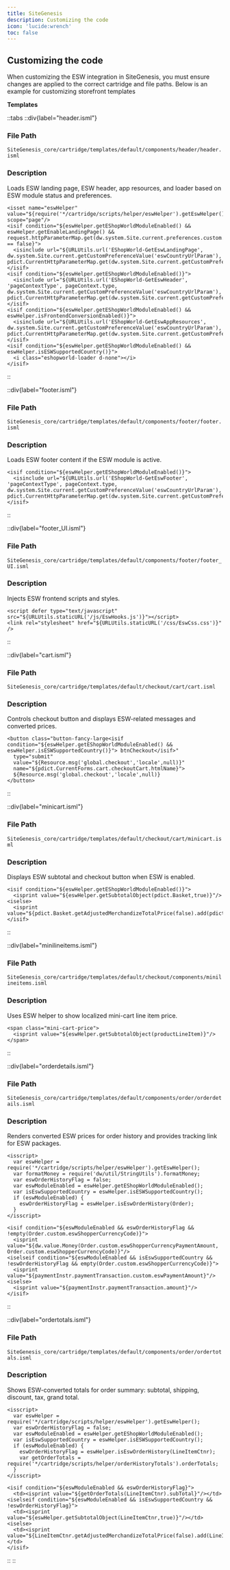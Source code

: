 ```yaml
---
title: SiteGenesis
description: Customizing the code
icon: 'lucide:wrench'
toc: false
---
```


## Customizing the code

When customizing the ESW integration in SiteGenesis, you must ensure changes are applied to the correct cartridge and file paths. Below is an example for customizing storefront templates

**Templates**

::tabs
  ::div{label="header.isml"}
  ### File Path  
  `SiteGenesis_core/cartridge/templates/default/components/header/header.isml`

  ### Description  
  Loads ESW landing page, ESW header, app resources, and loader based on ESW module status and preferences.

  ```isml
  <isset name="eswHelper" value="${require('*/cartridge/scripts/helper/eswHelper').getEswHelper()}" scope="page"/>
  <isif condition="${eswHelper.getEShopWorldModuleEnabled() && eswHelper.getEnableLandingPage() && request.httpParameterMap.get(dw.system.Site.current.preferences.custom.eswCountryUrlParam) == false}">
    <isinclude url="${URLUtils.url('EShopWorld-GetEswLandingPage', dw.system.Site.current.getCustomPreferenceValue('eswCountryUrlParam'), pdict.CurrentHttpParameterMap.get(dw.system.Site.current.getCustomPreferenceValue('eswCountryUrlParam')))}"/>
  </isif>
  <isif condition="${eswHelper.getEShopWorldModuleEnabled()}">
    <isinclude url="${URLUtils.url('EShopWorld-GetEswHeader', 'pageContextType', pageContext.type, dw.system.Site.current.getCustomPreferenceValue('eswCountryUrlParam'), pdict.CurrentHttpParameterMap.get(dw.system.Site.current.getCustomPreferenceValue('eswCountryUrlParam')))}"/>
  </isif>
  <isif condition="${eswHelper.getEShopWorldModuleEnabled() && eswHelper.isFrontendConversionEnabled()}">
    <isinclude url="${URLUtils.url('EShopWorld-GetEswAppResources', dw.system.Site.current.getCustomPreferenceValue('eswCountryUrlParam'), pdict.CurrentHttpParameterMap.get(dw.system.Site.current.getCustomPreferenceValue('eswCountryUrlParam')))}"/>
  </isif>
  <isif condition="${eswHelper.getEShopWorldModuleEnabled() && eswHelper.isESWSupportedCountry()}">
    <i class="eshopworld-loader d-none"></i>
  </isif>
  ```
  ::

  ::div{label="footer.isml"}
  ### File Path  
  `SiteGenesis_core/cartridge/templates/default/components/footer/footer.isml`

  ### Description  
  Loads ESW footer content if the ESW module is active.

  ```isml
  <isif condition="${eswHelper.getEShopWorldModuleEnabled()}">
    <isinclude url="${URLUtils.url('EShopWorld-GetEswFooter', 'pageContextType', pageContext.type, dw.system.Site.current.getCustomPreferenceValue('eswCountryUrlParam'), pdict.CurrentHttpParameterMap.get(dw.system.Site.current.getCustomPreferenceValue('eswCountryUrlParam')))}"/>
  </isif>
  ```
  ::

  ::div{label="footer_UI.isml"}
  ### File Path  
  `SiteGenesis_core/cartridge/templates/default/components/footer/footer_UI.isml`

  ### Description  
  Injects ESW frontend scripts and styles.

  ```isml
  <script defer type="text/javascript" src="${URLUtils.staticURL('/js/EswHooks.js')}"></script>
  <link rel="stylesheet" href="${URLUtils.staticURL('/css/EswCss.css')}" />
  ```
  ::

  ::div{label="cart.isml"}
  ### File Path  
  `SiteGenesis_core/cartridge/templates/default/checkout/cart/cart.isml`

  ### Description  
  Controls checkout button and displays ESW-related messages and converted prices.

  ```isml
  <button class="button-fancy-large<isif condition="${eswHelper.getEShopWorldModuleEnabled() && eswHelper.isESWSupportedCountry()}"> btnCheckout</isif>"
    type="submit"
    value="${Resource.msg('global.checkout','locale',null)}"
    name="${pdict.CurrentForms.cart.checkoutCart.htmlName}">
    ${Resource.msg('global.checkout','locale',null)}
  </button>
  ```
  ::

  ::div{label="minicart.isml"}
  ### File Path  
  `SiteGenesis_core/cartridge/templates/default/checkout/cart/minicart.isml`

  ### Description  
  Displays ESW subtotal and checkout button when ESW is enabled.

  ```isml
  <isif condition="${eswHelper.getEShopWorldModuleEnabled()}">
    <isprint value="${eswHelper.getSubtotalObject(pdict.Basket,true)}"/>
  <iselse>
    <isprint value="${pdict.Basket.getAdjustedMerchandizeTotalPrice(false).add(pdict.Basket.giftCertificateTotalPrice)}"/>
  </isif>
  ```
  ::

  ::div{label="minilineitems.isml"}
  ### File Path  
  `SiteGenesis_core/cartridge/templates/default/checkout/components/minilineitems.isml`

  ### Description  
  Uses ESW helper to show localized mini-cart line item price.

  ```isml
  <span class="mini-cart-price">
    <isprint value="${eswHelper.getSubtotalObject(productLineItem)}"/>
  </span>
  ```
  ::

  ::div{label="orderdetails.isml"}
  ### File Path  
  `SiteGenesis_core/cartridge/templates/default/components/order/orderdetails.isml`

  ### Description  
  Renders converted ESW prices for order history and provides tracking link for ESW packages.

  ```isml
  <isscript>
    var eswHelper = require('*/cartridge/scripts/helper/eswHelper').getEswHelper();
    var formatMoney = require('dw/util/StringUtils').formatMoney;
    var eswOrderHistoryFlag = false;
    var eswModuleEnabled = eswHelper.getEShopWorldModuleEnabled();
    var isEswSupportedCountry = eswHelper.isESWSupportedCountry();
    if (eswModuleEnabled) {
      eswOrderHistoryFlag = eswHelper.isEswOrderHistory(Order);
    }
  </isscript>

  <isif condition="${eswModuleEnabled && eswOrderHistoryFlag && !empty(Order.custom.eswShopperCurrencyCode)}">
    <isprint value="${dw.value.Money(Order.custom.eswShopperCurrencyPaymentAmount, Order.custom.eswShopperCurrencyCode)}"/>
  <iselseif condition="${eswModuleEnabled && isEswSupportedCountry && !eswOrderHistoryFlag && empty(Order.custom.eswShopperCurrencyCode)}">
    <isprint value="${paymentInstr.paymentTransaction.custom.eswPaymentAmount}"/>
  <iselse>
    <isprint value="${paymentInstr.paymentTransaction.amount}"/>
  </isif>
  ```
  ::

  ::div{label="ordertotals.isml"}
  ### File Path  
  `SiteGenesis_core/cartridge/templates/default/components/order/ordertotals.isml`

  ### Description  
  Shows ESW-converted totals for order summary: subtotal, shipping, discount, tax, grand total.

  ```isml
  <isscript>
    var eswHelper = require('*/cartridge/scripts/helper/eswHelper').getEswHelper();
    var eswOrderHistoryFlag = false;
    var eswModuleEnabled = eswHelper.getEShopWorldModuleEnabled();
    var isEswSupportedCountry = eswHelper.isESWSupportedCountry();
    if (eswModuleEnabled) {
      eswOrderHistoryFlag = eswHelper.isEswOrderHistory(LineItemCtnr);
      var getOrderTotals = require('*/cartridge/scripts/helper/orderHistoryTotals').orderTotals;
    }
  </isscript>

  <isif condition="${eswModuleEnabled && eswOrderHistoryFlag}">
    <td><isprint value="${getOrderTotals(LineItemCtnr).subTotal}"/></td>
  <iselseif condition="${eswModuleEnabled && isEswSupportedCountry && !eswOrderHistoryFlag}">
    <td><isprint value="${eswHelper.getSubtotalObject(LineItemCtnr,true)}"/></td>
  <iselse>
    <td><isprint value="${LineItemCtnr.getAdjustedMerchandizeTotalPrice(false).add(LineItemCtnr.giftCertificateTotalPrice)}"/></td>
  </isif>
  ```
  ::
::

